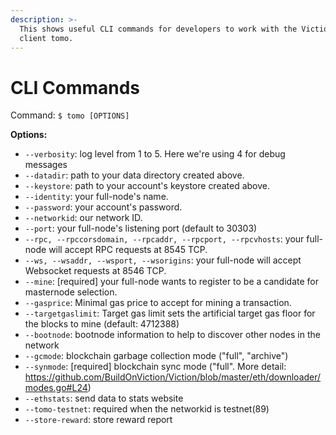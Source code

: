 ```yaml
---
description: >-
  This shows useful CLI commands for developers to work with the Viction
  client tomo.
---
```


# CLI Commands

Command: `$ tomo [OPTIONS]`

**Options:**

* `--verbosity`: log level from 1 to 5. Here we're using 4 for debug messages
* `--datadir`: path to your data directory created above.
* `--keystore`: path to your account's keystore created above.
* `--identity`: your full-node's name.
* `--password`: your account's password.
* `--networkid`: our network ID.
* `--port`: your full-node's listening port (default to 30303)
* `--rpc, --rpccorsdomain, --rpcaddr, --rpcport, --rpcvhosts`: your full-node will accept RPC requests at 8545 TCP.
* `--ws, --wsaddr, --wsport, --wsorigins`: your full-node will accept Websocket requests at 8546 TCP.
* `--mine`: \[required] your full-node wants to register to be a candidate for masternode selection.
* `--gasprice`: Minimal gas price to accept for mining a transaction.
* `--targetgaslimit`: Target gas limit sets the artificial target gas floor for the blocks to mine (default: 4712388)
* `--bootnode`: bootnode information to help to discover other nodes in the network
* `--gcmode`: blockchain garbage collection mode ("full", "archive")
* `--synmode`: \[required] blockchain sync mode ("full". More detail: https://github.com/BuildOnViction/Viction/blob/master/eth/downloader/modes.go#L24)
* `--ethstats`: send data to stats website
* `--tomo-testnet`: required when the networkid is testnet(89)
* `--store-reward`: store reward report
